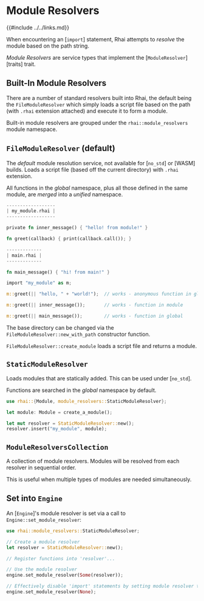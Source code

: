 Module Resolvers
================

{{#include ../../links.md}}

When encountering an [`import`] statement, Rhai attempts to _resolve_ the module based on the path string.

_Module Resolvers_ are service types that implement the [`ModuleResolver`][traits] trait.


Built-In Module Resolvers
------------------------

There are a number of standard resolvers built into Rhai, the default being the `FileModuleResolver`
which simply loads a script file based on the path (with `.rhai` extension attached)
and execute it to form a module.

Built-in module resolvers are grouped under the `rhai::module_resolvers` module namespace.


`FileModuleResolver` (default)
-----------------------------

The _default_ module resolution service, not available for [`no_std`] or [WASM] builds.
Loads a script file (based off the current directory) with `.rhai` extension.

All functions in the _global_ namespace, plus all those defined in the same module,
are _merged_ into a _unified_ namespace.

```rust
------------------
| my_module.rhai |
------------------

private fn inner_message() { "hello! from module!" }

fn greet(callback) { print(callback.call()); }

-------------
| main.rhai |
-------------

fn main_message() { "hi! from main!" }

import "my_module" as m;

m::greet(|| "hello, " + "world!");  // works - anonymous function in global

m::greet(|| inner_message());       // works - function in module

m::greet(|| main_message());        // works - function in global
```

The base directory can be changed via the `FileModuleResolver::new_with_path` constructor function.

`FileModuleResolver::create_module` loads a script file and returns a module.


`StaticModuleResolver`
---------------------

Loads modules that are statically added. This can be used under [`no_std`].

Functions are searched in the _global_ namespace by default.

```rust
use rhai::{Module, module_resolvers::StaticModuleResolver};

let module: Module = create_a_module();

let mut resolver = StaticModuleResolver::new();
resolver.insert("my_module", module);
```


`ModuleResolversCollection`
--------------------------

A collection of module resolvers. Modules will be resolved from each resolver in sequential order.

This is useful when multiple types of modules are needed simultaneously.


Set into `Engine`
-----------------

An [`Engine`]'s module resolver is set via a call to `Engine::set_module_resolver`:

```rust
use rhai::module_resolvers::StaticModuleResolver;

// Create a module resolver
let resolver = StaticModuleResolver::new();

// Register functions into 'resolver'...

// Use the module resolver
engine.set_module_resolver(Some(resolver));

// Effectively disable 'import' statements by setting module resolver to 'None'
engine.set_module_resolver(None);
```
